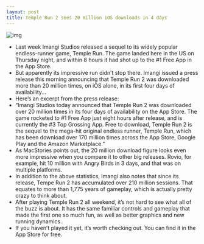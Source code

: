 ```yaml
---
layout: post
title: Temple Run 2 sees 20 million iOS downloads in 4 days
---
```

![img](http://media.idownloadblog.com/wp-content/uploads/2013/01/Temple-Run-2-for-iOS-iPhone-screenshot-002-e1358793734526.jpg)
* Last week Imangi Studios released a sequel to its widely popular endless-runner game, Temple Run. The game landed here in the US on Thursday night, and within 8 hours it had shot up to the #1 Free App in the App Store.
* But apparently its impressive run didn’t stop there. Imangi issued a press release this morning announcing that Temple Run 2 was downloaded more than 20 million times, on iOS alone, in its first four days of availability…
* Here’s an excerpt from the press release:
* “Imangi Studios today announced that Temple Run 2 was downloaded over 20 million times in its four days of availability on the App Store. The game rocketed to #1 Free App just eight hours after release, and is currently the #3 Top Grossing App. Free to download, Temple Run 2 is the sequel to the mega-hit original endless runner, Temple Run, which has been download over 170 million times across the App Store, Google Play and the Amazon Marketplace.”
* As MacStories points out, the 20 million download figure looks even more impressive when you compare it to other big releases. Rovio, for example, hit 10 million with Angry Birds in 3 days, and that was on multiple platforms.
* In addition to the above statistics, Imangi also notes that since its release, Tempe Run 2 has accumulated over 210 million sessions. That equates to more than 1,775 years of gameplay, which is actually pretty crazy to think about.
* After playing Temple Run 2 all weekend, it’s not hard to see what all of the buzz is about. It has the same familiar controls and gameplay that made the first one so much fun, as well as better graphics and new running dynamics.
* If you haven’t played it yet, it’s worth checking out. You can find it in the App Store for free.

